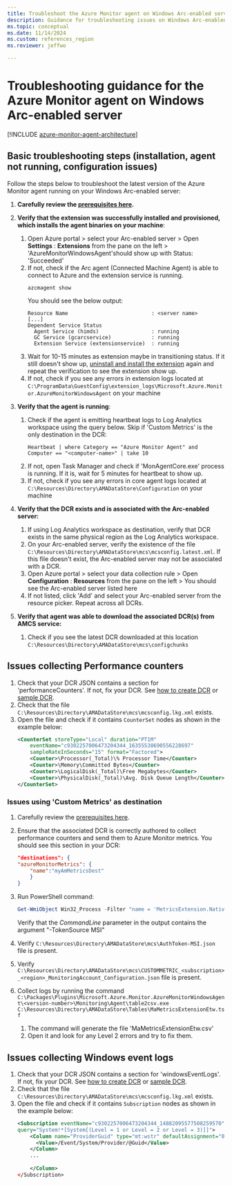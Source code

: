 ```yaml
---
title: Troubleshoot the Azure Monitor agent on Windows Arc-enabled server
description: Guidance for troubleshooting issues on Windows Arc-enabled server with Azure Monitor agent and Data Collection Rules.
ms.topic: conceptual
ms.date: 11/14/2024
ms.custom: references_region
ms.reviewer: jeffwo

---
```


# Troubleshooting guidance for the Azure Monitor agent on Windows Arc-enabled server

[!INCLUDE [azure-monitor-agent-architecture](../../../includes/azure-monitor-agent/azure-monitor-agent-architecture-include.md)]

## Basic troubleshooting steps (installation, agent not running, configuration issues)
Follow the steps below to troubleshoot the latest version of the Azure Monitor agent running on your Windows Arc-enabled server:

1. **Carefully review the [prerequisites here](./azure-monitor-agent-manage.md#prerequisites).**  

2. **Verify that the extension was successfully installed and provisioned, which installs the agent binaries on your machine**:  
    1. Open Azure portal > select your Arc-enabled server > Open **Settings** : **Extensions** from the pane on the left > 'AzureMonitorWindowsAgent'should show up with Status: 'Succeeded'  
    2. If not, check if the Arc agent (Connected Machine Agent) is able to connect to Azure and the extension service is running. 
        ```azurecli
        azcmagent show
        ```   
        You should see the below output:
        ```
        Resource Name                           : <server name>
        [...]
        Dependent Service Status
          Agent Service (himds)                 : running
          GC Service (gcarcservice)             : running
          Extension Service (extensionservice)  : running
        ```
    3. Wait for 10-15 minutes as extension maybe in transitioning status. If it still doesn't show up, [uninstall and install the extension](./azure-monitor-agent-manage.md) again and repeat the verification to see the extension show up. 
    4. If not, check if you see any errors in extension logs located at `C:\ProgramData\GuestConfig\extension_logs\Microsoft.Azure.Monitor.AzureMonitorWindowsAgent` on your machine  

3. **Verify that the agent is running**:  
    1. Check if the agent is emitting heartbeat logs to Log Analytics workspace using the query below. Skip if 'Custom Metrics' is the only destination in the DCR:
        ```Kusto
        Heartbeat | where Category == "Azure Monitor Agent" and Computer == "<computer-name>" | take 10
        ```
    2. If not, open Task Manager and check if 'MonAgentCore.exe' process is running. If it is, wait for 5 minutes for heartbeat to show up.  
    3. If not, check if you see any errors in core agent logs located at `C:\Resources\Directory\AMADataStore\Configuration` on your machine  
    
4. **Verify that the DCR exists and is associated with the Arc-enabled server:**  
    1. If using Log Analytics workspace as destination, verify that DCR exists in the same physical region as the Log Analytics workspace.  
    2. On your Arc-enabled server, verify the existence of the file `C:\Resources\Directory\AMADataStore\mcs\mcsconfig.latest.xml`. If this file doesn't exist, the Arc-enabled server may not be associated with a DCR. 
    3. Open Azure portal > select your data collection rule > Open **Configuration** : **Resources** from the pane on the left > You should see the Arc-enabled server listed here  
    4. If not listed, click 'Add' and select your Arc-enabled server from the resource picker. Repeat across all DCRs.

5. **Verify that agent was able to download the associated DCR(s) from AMCS service:**  
    1. Check if you see the latest DCR downloaded at this location `C:\Resources\Directory\AMADataStore\mcs\configchunks` 

## Issues collecting Performance counters
1. Check that your DCR JSON contains a section for 'performanceCounters'. If not, fix your DCR. See [how to create DCR](./azure-monitor-agent-data-collection.md) or [sample DCR](./data-collection-rule-sample-agent.md).
2. Check that the file `C:\Resources\Directory\AMADataStore\mcs\mcsconfig.lkg.xml` exists.
3. Open the file and check if it contains `CounterSet` nodes as shown in the example below:
    ```xml
    <CounterSet storeType="Local" duration="PT1M" 
        eventName="c9302257006473204344_16355538690556228697" 
        sampleRateInSeconds="15" format="Factored">
        <Counter>\Processor(_Total)\% Processor Time</Counter>
        <Counter>\Memory\Committed Bytes</Counter>
        <Counter>\LogicalDisk(_Total)\Free Megabytes</Counter>
        <Counter>\PhysicalDisk(_Total)\Avg. Disk Queue Length</Counter>
    </CounterSet>
    ```


### Issues using 'Custom Metrics' as destination
1. Carefully review the [prerequisites here](./azure-monitor-agent-manage.md#prerequisites).  
2. Ensure that the associated DCR is correctly authored to collect performance counters and send them to Azure Monitor metrics. You should see this section in your DCR:
    ```json
    "destinations": {  
    "azureMonitorMetrics": {  
        "name":"myAmMetricsDest" 
        } 
    }
    ```
    
3. Run PowerShell command:
    ```powershell
    Get-WmiObject Win32_Process -Filter "name = 'MetricsExtension.Native.exe'" | select Name,ExecutablePath,CommandLine | Format-List
    ```
    
    Verify that the *CommandLine* parameter in the output contains the argument "-TokenSource MSI"
4. Verify `C:\Resources\Directory\AMADataStore\mcs\AuthToken-MSI.json` file is present.
5. Verify `C:\Resources\Directory\AMADataStore\mcs\CUSTOMMETRIC_<subscription>_<region>_MonitoringAccount_Configuration.json` file is present.
6. Collect logs by running the command `C:\Packages\Plugins\Microsoft.Azure.Monitor.AzureMonitorWindowsAgent\<version-number>\Monitoring\Agent\table2csv.exe C:\Resources\Directory\AMADataStore\Tables\MaMetricsExtensionEtw.tsf`
    1. The command will generate the file 'MaMetricsExtensionEtw.csv'
    2. Open it and look for any Level 2 errors and try to fix them.

## Issues collecting Windows event logs
1. Check that your DCR JSON contains a section for 'windowsEventLogs'. If not, fix your DCR. See [how to create DCR](./azure-monitor-agent-data-collection.md) or [sample DCR](./data-collection-rule-sample-agent.md).
2. Check that the file `C:\Resources\Directory\AMADataStore\mcs\mcsconfig.lkg.xml` exists.
3. Open the file and check if it contains `Subscription` nodes as shown in the example below:
    ```xml
    <Subscription eventName="c9302257006473204344_14882095577508259570" 
    query="System!*[System[(Level = 1 or Level = 2 or Level = 3)]]">
        <Column name="ProviderGuid" type="mt:wstr" defaultAssignment="00000000-0000-0000-0000-000000000000">
          <Value>/Event/System/Provider/@Guid</Value>
        </Column>
        ...
        
        </Column>
    </Subscription>
    ```

